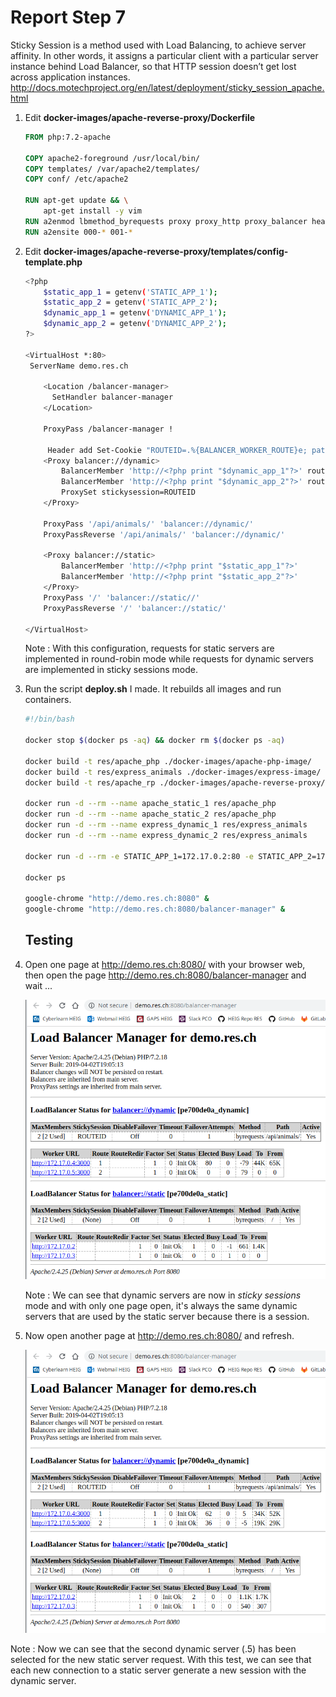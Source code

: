 # Report Step 7

Sticky Session is a method used with Load Balancing, to achieve server affinity. In other words, it assigns a particular client with a particular server instance behind Load Balancer, so that HTTP session doesn’t get lost across application instances. <http://docs.motechproject.org/en/latest/deployment/sticky_session_apache.html>

1. Edit **docker-images/apache-reverse-proxy/Dockerfile**

   ```dockerfile
   FROM php:7.2-apache
   
   COPY apache2-foreground /usr/local/bin/
   COPY templates/ /var/apache2/templates/
   COPY conf/ /etc/apache2
   
   RUN apt-get update && \
       apt-get install -y vim
   RUN a2enmod lbmethod_byrequests proxy proxy_http proxy_balancer headers
   RUN a2ensite 000-* 001-*
   ```

   

2. Edit **docker-images/apache-reverse-proxy/templates/config-template.php**

   ```bash
   <?php
       $static_app_1 = getenv('STATIC_APP_1');
       $static_app_2 = getenv('STATIC_APP_2');
       $dynamic_app_1 = getenv('DYNAMIC_APP_1');
       $dynamic_app_2 = getenv('DYNAMIC_APP_2');
   ?>
   
   <VirtualHost *:80>
   	ServerName demo.res.ch
   
       <Location /balancer-manager>
         SetHandler balancer-manager
       </Location>
   
       ProxyPass /balancer-manager !
   
        Header add Set-Cookie "ROUTEID=.%{BALANCER_WORKER_ROUTE}e; path=/" env=BALANCER_ROUTE_CHANGED
       <Proxy balancer://dynamic>
           BalancerMember 'http://<?php print "$dynamic_app_1"?>' route=1
           BalancerMember 'http://<?php print "$dynamic_app_2"?>' route=2
           ProxySet stickysession=ROUTEID
       </Proxy>
   
       ProxyPass '/api/animals/' 'balancer://dynamic/'
       ProxyPassReverse '/api/animals/' 'balancer://dynamic/'
   
       <Proxy balancer://static>
           BalancerMember 'http://<?php print "$static_app_1"?>'
           BalancerMember 'http://<?php print "$static_app_2"?>'
       </Proxy>
       ProxyPass '/' 'balancer://static//'
       ProxyPassReverse '/' 'balancer://static/'
       	
   </VirtualHost>
   ```

   Note : With this configuration, requests for static servers are implemented in round-robin mode while requests for dynamic servers are implemented in sticky sessions mode.

   

3. Run the script **deploy.sh** I made. It rebuilds all images and run containers.

   ```bash
   #!/bin/bash
   
   docker stop $(docker ps -aq) && docker rm $(docker ps -aq)
   
   docker build -t res/apache_php ./docker-images/apache-php-image/
   docker build -t res/express_animals ./docker-images/express-image/
   docker build -t res/apache_rp ./docker-images/apache-reverse-proxy/
   
   docker run -d --rm --name apache_static_1 res/apache_php
   docker run -d --rm --name apache_static_2 res/apache_php
   docker run -d --rm --name express_dynamic_1 res/express_animals
   docker run -d --rm --name express_dynamic_2 res/express_animals
   
   docker run -d --rm -e STATIC_APP_1=172.17.0.2:80 -e STATIC_APP_2=172.17.0.3:80 -e DYNAMIC_APP_1=172.17.0.4:3000 -e DYNAMIC_APP_2=172.17.0.5:3000 --name apache_rp -p 8080:80 res/apache_rp
   
   docker ps
   
   google-chrome "http://demo.res.ch:8080" &
   google-chrome "http://demo.res.ch:8080/balancer-manager" &
   ```

   

   ## Testing

   

4. Open one page at http://demo.res.ch:8080/ with your browser web, then open the page <http://demo.res.ch:8080/balancer-manager> and wait ...

   ![](./images/Step7/balancer_manager_1.png)

   Note : We can see that dynamic servers are now in *sticky sessions* mode and with only one page open, it's always the same dynamic servers that are used by the static server because there is a session.

   

5. Now open another page at http://demo.res.ch:8080/ and refresh.

   ![](./images/Step7/balancer_manager_2.png)

Note : Now we can see that the second dynamic server (.5) has been selected for the new static server request. With this test, we can see that each new connection to a static server generate a new session with the dynamic server.